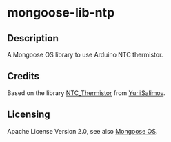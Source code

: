 # mongoose-lib-ntp

## Description

A Mongoose OS library to use Arduino NTC thermistor.

## Credits

Based on the library [NTC_Thermistor](https://github.com/YuriiSalimov/NTC_Thermistor)
from [YuriiSalimov](https://github.com/YuriiSalimov).

## Licensing

Apache License Version 2.0, see also [Mongoose OS](https://github.com/cesanta/mongoose-os).
